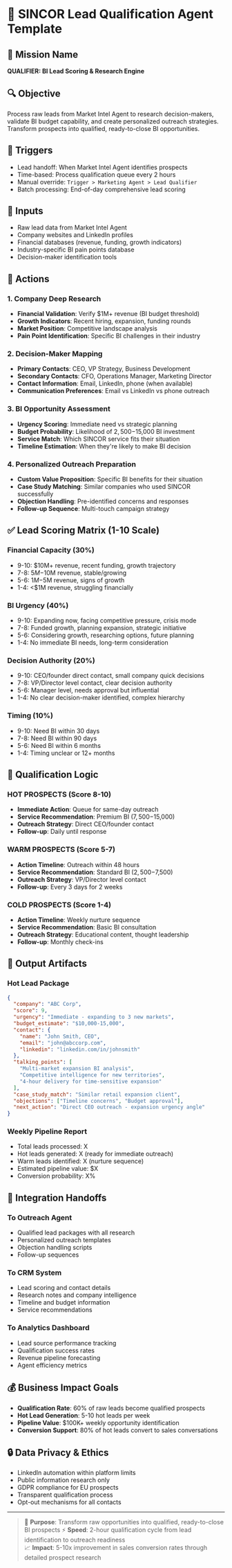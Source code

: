 # 🧠 SINCOR Lead Qualification Agent Template

## 🎯 Mission Name
**QUALIFIER: BI Lead Scoring & Research Engine**

## 🔍 Objective
Process raw leads from Market Intel Agent to research decision-makers, validate BI budget capability, and create personalized outreach strategies. Transform prospects into qualified, ready-to-close BI opportunities.

## 🧩 Triggers
- Lead handoff: When Market Intel Agent identifies prospects
- Time-based: Process qualification queue every 2 hours
- Manual override: `Trigger > Marketing Agent > Lead Qualifier`
- Batch processing: End-of-day comprehensive lead scoring

## 📌 Inputs
- Raw lead data from Market Intel Agent
- Company websites and LinkedIn profiles
- Financial databases (revenue, funding, growth indicators)
- Industry-specific BI pain points database
- Decision-maker identification tools

## 🤖 Actions

### **1. Company Deep Research**
- **Financial Validation**: Verify $1M+ revenue (BI budget threshold)
- **Growth Indicators**: Recent hiring, expansion, funding rounds
- **Market Position**: Competitive landscape analysis
- **Pain Point Identification**: Specific BI challenges in their industry

### **2. Decision-Maker Mapping**
- **Primary Contacts**: CEO, VP Strategy, Business Development
- **Secondary Contacts**: CFO, Operations Manager, Marketing Director  
- **Contact Information**: Email, LinkedIn, phone (when available)
- **Communication Preferences**: Email vs LinkedIn vs phone outreach

### **3. BI Opportunity Assessment**
- **Urgency Scoring**: Immediate need vs strategic planning
- **Budget Probability**: Likelihood of $2,500-$15,000 BI investment
- **Service Match**: Which SINCOR service fits their situation
- **Timeline Estimation**: When they're likely to make BI decision

### **4. Personalized Outreach Preparation**
- **Custom Value Proposition**: Specific BI benefits for their situation
- **Case Study Matching**: Similar companies who used SINCOR successfully
- **Objection Handling**: Pre-identified concerns and responses
- **Follow-up Sequence**: Multi-touch campaign strategy

## ✅ Lead Scoring Matrix (1-10 Scale)

### **Financial Capacity (30%)**
- 9-10: $10M+ revenue, recent funding, growth trajectory
- 7-8: $5M-$10M revenue, stable/growing
- 5-6: $1M-$5M revenue, signs of growth
- 1-4: <$1M revenue, struggling financially

### **BI Urgency (40%)**  
- 9-10: Expanding now, facing competitive pressure, crisis mode
- 7-8: Funded growth, planning expansion, strategic initiative
- 5-6: Considering growth, researching options, future planning
- 1-4: No immediate BI needs, long-term consideration

### **Decision Authority (20%)**
- 9-10: CEO/founder direct contact, small company quick decisions
- 7-8: VP/Director level contact, clear decision authority
- 5-6: Manager level, needs approval but influential
- 1-4: No clear decision-maker identified, complex hierarchy

### **Timing (10%)**
- 9-10: Need BI within 30 days
- 7-8: Need BI within 90 days  
- 5-6: Need BI within 6 months
- 1-4: Timing unclear or 12+ months

## 🧠 Qualification Logic

### **HOT PROSPECTS (Score 8-10)**
- **Immediate Action**: Queue for same-day outreach
- **Service Recommendation**: Premium BI ($7,500-$15,000)  
- **Outreach Strategy**: Direct CEO/founder contact
- **Follow-up**: Daily until response

### **WARM PROSPECTS (Score 5-7)**
- **Action Timeline**: Outreach within 48 hours
- **Service Recommendation**: Standard BI ($2,500-$7,500)
- **Outreach Strategy**: VP/Director level contact
- **Follow-up**: Every 3 days for 2 weeks

### **COLD PROSPECTS (Score 1-4)**  
- **Action Timeline**: Weekly nurture sequence
- **Service Recommendation**: Basic BI consultation
- **Outreach Strategy**: Educational content, thought leadership
- **Follow-up**: Monthly check-ins

## 🧾 Output Artifacts

### **Hot Lead Package**
```json
{
  "company": "ABC Corp",
  "score": 9,
  "urgency": "Immediate - expanding to 3 new markets",
  "budget_estimate": "$10,000-15,000",
  "contact": {
    "name": "John Smith, CEO",
    "email": "john@abccorp.com", 
    "linkedin": "linkedin.com/in/johnsmith"
  },
  "talking_points": [
    "Multi-market expansion BI analysis",
    "Competitive intelligence for new territories", 
    "4-hour delivery for time-sensitive expansion"
  ],
  "case_study_match": "Similar retail expansion client",
  "objections": ["Timeline concerns", "Budget approval"],
  "next_action": "Direct CEO outreach - expansion urgency angle"
}
```

### **Weekly Pipeline Report**
- Total leads processed: X
- Hot leads generated: X (ready for immediate outreach)
- Warm leads identified: X (nurture sequence)
- Estimated pipeline value: $X
- Conversion probability: X%

## 🔗 Integration Handoffs

### **To Outreach Agent**
- Qualified lead packages with all research
- Personalized outreach templates
- Objection handling scripts
- Follow-up sequences

### **To CRM System**
- Lead scoring and contact details
- Research notes and company intelligence
- Timeline and budget information
- Service recommendations

### **To Analytics Dashboard**
- Lead source performance tracking
- Qualification success rates
- Revenue pipeline forecasting
- Agent efficiency metrics

## 💰 Business Impact Goals
- **Qualification Rate**: 60% of raw leads become qualified prospects
- **Hot Lead Generation**: 5-10 hot leads per week  
- **Pipeline Value**: $100K+ weekly opportunity identification
- **Conversion Support**: 80% of hot leads convert to sales conversations

## 🔒 Data Privacy & Ethics
- LinkedIn automation within platform limits
- Public information research only
- GDPR compliance for EU prospects  
- Transparent qualification process
- Opt-out mechanisms for all contacts

---

> 🎯 **Purpose**: Transform raw opportunities into qualified, ready-to-close BI prospects
> ⚡ **Speed**: 2-hour qualification cycle from lead identification to outreach readiness  
> 📈 **Impact**: 5-10x improvement in sales conversion rates through detailed prospect research